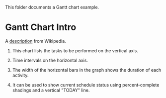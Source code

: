 This folder documents a Gantt chart example.

# Gantt Chart Intro

A [description](https://en.wikipedia.org/wiki/Gantt_chart#Definition) from Wikipedia.

1. This chart lists the tasks to be performed on the vertical axis.

2. Time intervals on the horizontal axis.

3. The width of the horizontal bars in the graph shows the duration of each activity.

4. It can be used to show current schedule status using percent-complete shadings and a vertical "TODAY" line.

